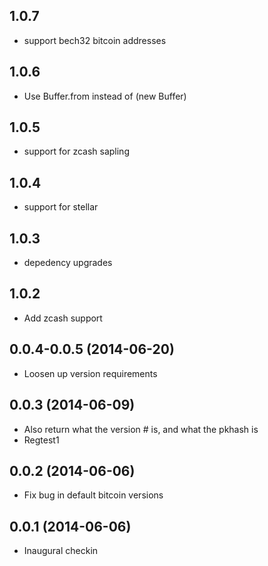 ## 1.0.7

 - support bech32 bitcoin addresses

## 1.0.6

 - Use Buffer.from instead of (new Buffer)

## 1.0.5

 - support for zcash sapling

## 1.0.4

 - support for stellar

## 1.0.3

 - depedency upgrades

## 1.0.2

  - Add zcash support

## 0.0.4-0.0.5 (2014-06-20)

  - Loosen up version requirements

## 0.0.3 (2014-06-09)

  - Also return what the version # is, and what the pkhash is
  - Regtest1

## 0.0.2 (2014-06-06)

  - Fix bug in default bitcoin versions

## 0.0.1 (2014-06-06)

  - Inaugural checkin
